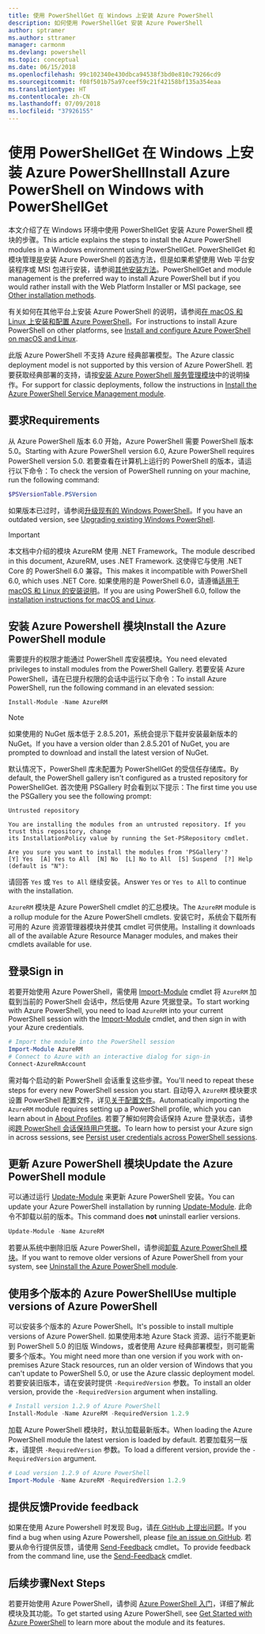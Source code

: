 ```yaml
---
title: 使用 PowerShellGet 在 Windows 上安装 Azure PowerShell
description: 如何使用 PowerShellGet 安装 Azure PowerShell
author: sptramer
ms.author: sttramer
manager: carmonm
ms.devlang: powershell
ms.topic: conceptual
ms.date: 06/15/2018
ms.openlocfilehash: 99c102340e430dbca94538f3bd0e810c79266cd9
ms.sourcegitcommit: f08f501b75a97ceef59c21f42158bf135a354eaa
ms.translationtype: HT
ms.contentlocale: zh-CN
ms.lasthandoff: 07/09/2018
ms.locfileid: "37926155"
---
```

# <a name="install-azure-powershell-on-windows-with-powershellget"></a><span data-ttu-id="8c47c-103">使用 PowerShellGet 在 Windows 上安装 Azure PowerShell</span><span class="sxs-lookup"><span data-stu-id="8c47c-103">Install Azure PowerShell on Windows with PowerShellGet</span></span>

<span data-ttu-id="8c47c-104">本文介绍了在 Windows 环境中使用 PowerShellGet 安装 Azure PowerShell 模块的步骤。</span><span class="sxs-lookup"><span data-stu-id="8c47c-104">This article explains the steps to install the Azure PowerShell modules in a Windows environment using PowerShellGet.</span></span> <span data-ttu-id="8c47c-105">PowerShellGet 和模块管理是安装 Azure PowerShell 的首选方法，但是如果希望使用 Web 平台安装程序或 MSI 包进行安装，请参阅[其他安装方法](other-install.md)。</span><span class="sxs-lookup"><span data-stu-id="8c47c-105">PowerShellGet and module management is the preferred way to install Azure PowerShell but if you would rather install with the Web Platform Installer or MSI package, see [Other installation methods](other-install.md).</span></span>

<span data-ttu-id="8c47c-106">有关如何在其他平台上安装 Azure PowerShell 的说明，请参阅[在 macOS 和 Linux 上安装和配置 Azure PowerShell](install-azurermps-maclinux.md)。</span><span class="sxs-lookup"><span data-stu-id="8c47c-106">For instructions to install Azure PowerShell on other platforms, see [Install and configure Azure PowerShell on macOS and Linux](install-azurermps-maclinux.md).</span></span>

<span data-ttu-id="8c47c-107">此版 Azure PowerShell 不支持 Azure 经典部署模型。</span><span class="sxs-lookup"><span data-stu-id="8c47c-107">The Azure classic deployment model is not supported by this version of Azure PowerShell.</span></span> <span data-ttu-id="8c47c-108">若要获取经典部署的支持，请按[安装 Azure PowerShell 服务管理模块](/powershell/azure/servicemanagement/install-azure-ps)中的说明操作。</span><span class="sxs-lookup"><span data-stu-id="8c47c-108">For support for classic deployments, follow the instructions in [Install the Azure PowerShell Service Management module](/powershell/azure/servicemanagement/install-azure-ps).</span></span>

## <a name="requirements"></a><span data-ttu-id="8c47c-109">要求</span><span class="sxs-lookup"><span data-stu-id="8c47c-109">Requirements</span></span>

<span data-ttu-id="8c47c-110">从 Azure PowerShell 版本 6.0 开始，Azure PowerShell 需要 PowerShell 版本 5.0。</span><span class="sxs-lookup"><span data-stu-id="8c47c-110">Starting with Azure PowerShell version 6.0, Azure PowerShell requires PowerShell version 5.0.</span></span> <span data-ttu-id="8c47c-111">若要查看在计算机上运行的 PowerShell 的版本，请运行以下命令：</span><span class="sxs-lookup"><span data-stu-id="8c47c-111">To check the version of PowerShell running on your machine, run the following command:</span></span>

```powershell
$PSVersionTable.PSVersion
```

<span data-ttu-id="8c47c-112">如果版本已过时，请参阅[升级现有的 Windows PowerShell](/powershell/scripting/setup/installing-windows-powershell?view=powershell-6#upgrading-existing-windows-powershell)。</span><span class="sxs-lookup"><span data-stu-id="8c47c-112">If you have an outdated version, see [Upgrading existing Windows PowerShell](/powershell/scripting/setup/installing-windows-powershell?view=powershell-6#upgrading-existing-windows-powershell).</span></span>

> [!IMPORTANT]
> <span data-ttu-id="8c47c-113">本文档中介绍的模块 AzureRM 使用 .NET Framework。</span><span class="sxs-lookup"><span data-stu-id="8c47c-113">The module described in this document, AzureRM, uses .NET Framework.</span></span> <span data-ttu-id="8c47c-114">这使得它与使用 .NET Core 的 PowerShell 6.0 兼容。</span><span class="sxs-lookup"><span data-stu-id="8c47c-114">This makes it incompatible with PowerShell 6.0, which uses .NET Core.</span></span> <span data-ttu-id="8c47c-115">如果使用的是 PowerShell 6.0，请遵循[适用于 macOS 和 Linux 的安装说明](install-azurermps-maclinux.md)。</span><span class="sxs-lookup"><span data-stu-id="8c47c-115">If you are using PowerShell 6.0, follow the [installation instructions for macOS and Linux](install-azurermps-maclinux.md).</span></span> 

## <a name="install-the-azure-powershell-module"></a><span data-ttu-id="8c47c-116">安装 Azure Powershell 模块</span><span class="sxs-lookup"><span data-stu-id="8c47c-116">Install the Azure PowerShell module</span></span>

<span data-ttu-id="8c47c-117">需要提升的权限才能通过 PowerShell 库安装模块。</span><span class="sxs-lookup"><span data-stu-id="8c47c-117">You need elevated privileges to install modules from the PowerShell Gallery.</span></span> <span data-ttu-id="8c47c-118">若要安装 Azure PowerShell，请在已提升权限的会话中运行以下命令：</span><span class="sxs-lookup"><span data-stu-id="8c47c-118">To install Azure PowerShell, run the following command in an elevated session:</span></span>

```powershell
Install-Module -Name AzureRM
```

> [!NOTE]
> <span data-ttu-id="8c47c-119">如果使用的 NuGet 版本低于 2.8.5.201，系统会提示下载并安装最新版本的 NuGet。</span><span class="sxs-lookup"><span data-stu-id="8c47c-119">If you have a version older than 2.8.5.201 of NuGet, you are prompted to download and install the latest version of NuGet.</span></span>

<span data-ttu-id="8c47c-120">默认情况下，PowerShell 库未配置为 PowerShellGet 的受信任存储库。</span><span class="sxs-lookup"><span data-stu-id="8c47c-120">By default, the PowerShell gallery isn't configured as a trusted repository for PowerShellGet.</span></span> <span data-ttu-id="8c47c-121">首次使用 PSGallery 时会看到以下提示：</span><span class="sxs-lookup"><span data-stu-id="8c47c-121">The first time you use the PSGallery you see the following prompt:</span></span>

```output
Untrusted repository

You are installing the modules from an untrusted repository. If you trust this repository, change
its InstallationPolicy value by running the Set-PSRepository cmdlet.

Are you sure you want to install the modules from 'PSGallery'?
[Y] Yes  [A] Yes to All  [N] No  [L] No to All  [S] Suspend  [?] Help (default is "N"):
```

<span data-ttu-id="8c47c-122">请回答 `Yes` 或 `Yes to All` 继续安装。</span><span class="sxs-lookup"><span data-stu-id="8c47c-122">Answer `Yes` or `Yes to All` to continue with the installation.</span></span>

<span data-ttu-id="8c47c-123">`AzureRM` 模块是 Azure PowerShell cmdlet 的汇总模块。</span><span class="sxs-lookup"><span data-stu-id="8c47c-123">The `AzureRM` module is a rollup module for the Azure PowerShell cmdlets.</span></span> <span data-ttu-id="8c47c-124">安装它时，系统会下载所有可用的 Azure 资源管理器模块并使其 cmdlet 可供使用。</span><span class="sxs-lookup"><span data-stu-id="8c47c-124">Installing it downloads all of the available Azure Resource Manager modules, and makes their cmdlets available for use.</span></span>

## <a name="sign-in"></a><span data-ttu-id="8c47c-125">登录</span><span class="sxs-lookup"><span data-stu-id="8c47c-125">Sign in</span></span>

<span data-ttu-id="8c47c-126">若要开始使用 Azure PowerShell，需使用 [Import-Module](/powershell/module/Microsoft.PowerShell.Core/Import-Module) cmdlet 将 `AzureRM` 加载到当前的 PowerShell 会话中，然后使用 Azure 凭据登录。</span><span class="sxs-lookup"><span data-stu-id="8c47c-126">To start working with Azure PowerShell, you need to load `AzureRM` into your current PowerShell session with the [Import-Module](/powershell/module/Microsoft.PowerShell.Core/Import-Module) cmdlet, and then sign in with your Azure credentials.</span></span>

```powershell
# Import the module into the PowerShell session
Import-Module AzureRM
# Connect to Azure with an interactive dialog for sign-in
Connect-AzureRmAccount
```

<span data-ttu-id="8c47c-127">需对每个启动的新 PowerShell 会话重复这些步骤。</span><span class="sxs-lookup"><span data-stu-id="8c47c-127">You'll need to repeat these steps for every new PowerShell session you start.</span></span> <span data-ttu-id="8c47c-128">自动导入 `AzureRM` 模块要求设置 PowerShell 配置文件，详见[关于配置文件](/powershell/module/microsoft.powershell.core/about/about_profiles)。</span><span class="sxs-lookup"><span data-stu-id="8c47c-128">Automatically importing the `AzureRM` module requires setting up a PowerShell profile, which you can learn about in [About Profiles](/powershell/module/microsoft.powershell.core/about/about_profiles).</span></span>
<span data-ttu-id="8c47c-129">若要了解如何跨会话保持 Azure 登录状态，请参阅[跨 PowerShell 会话保持用户凭据](context-persistence.md)。</span><span class="sxs-lookup"><span data-stu-id="8c47c-129">To learn how to persist your Azure sign in across sessions, see [Persist user credentials across PowerShell sessions](context-persistence.md).</span></span>

## <a name="update-the-azure-powershell-module"></a><span data-ttu-id="8c47c-130">更新 Azure PowerShell 模块</span><span class="sxs-lookup"><span data-stu-id="8c47c-130">Update the Azure PowerShell module</span></span>

<span data-ttu-id="8c47c-131">可以通过运行 [Update-Module](/powershell/module/powershellget/update-module) 来更新 Azure PowerShell 安装。</span><span class="sxs-lookup"><span data-stu-id="8c47c-131">You can update your Azure PowerShell installation by running [Update-Module](/powershell/module/powershellget/update-module).</span></span> <span data-ttu-id="8c47c-132">此命令不卸载以前的版本。</span><span class="sxs-lookup"><span data-stu-id="8c47c-132">This command does __not__ uninstall earlier versions.</span></span>

```powershell
Update-Module -Name AzureRM
```

<span data-ttu-id="8c47c-133">若要从系统中删除旧版 Azure PowerShell，请参阅[卸载 Azure PowerShell 模块](uninstall-azurerm-ps.md)。</span><span class="sxs-lookup"><span data-stu-id="8c47c-133">If you want to remove older versions of Azure PowerShell from your system, see [Uninstall the Azure PowerShell module](uninstall-azurerm-ps.md).</span></span>

## <a name="use-multiple-versions-of-azure-powershell"></a><span data-ttu-id="8c47c-134">使用多个版本的 Azure PowerShell</span><span class="sxs-lookup"><span data-stu-id="8c47c-134">Use multiple versions of Azure PowerShell</span></span>

<span data-ttu-id="8c47c-135">可以安装多个版本的 Azure PowerShell。</span><span class="sxs-lookup"><span data-stu-id="8c47c-135">It's possible to install multiple versions of Azure PowerShell.</span></span> <span data-ttu-id="8c47c-136">如果使用本地 Azure Stack 资源、运行不能更新到 PowerShell 5.0 的旧版 Windows，或者使用 Azure 经典部署模型，则可能需要多个版本。</span><span class="sxs-lookup"><span data-stu-id="8c47c-136">You might need more than one version if you work with on-premises Azure Stack resources, run an older version of Windows that you can't update to PowerShell 5.0, or use the Azure classic deployment model.</span></span> <span data-ttu-id="8c47c-137">若要安装旧版本，请在安装时提供 `-RequiredVersion` 参数。</span><span class="sxs-lookup"><span data-stu-id="8c47c-137">To install an older version, provide the `-RequiredVersion` argument when installing.</span></span>

```powershell
# Install version 1.2.9 of Azure PowerShell
Install-Module -Name AzureRM -RequiredVersion 1.2.9
```

<span data-ttu-id="8c47c-138">加载 Azure PowerShell 模块时，默认加载最新版本。</span><span class="sxs-lookup"><span data-stu-id="8c47c-138">When loading the Azure PowerShell module the latest version is loaded by default.</span></span> <span data-ttu-id="8c47c-139">若要加载另一版本，请提供 `-RequiredVersion` 参数。</span><span class="sxs-lookup"><span data-stu-id="8c47c-139">To load a different version, provide the `-RequiredVersion` argument.</span></span>

```powershell
# Load version 1.2.9 of Azure PowerShell
Import-Module -Name AzureRM -RequiredVersion 1.2.9
```

## <a name="provide-feedback"></a><span data-ttu-id="8c47c-140">提供反馈</span><span class="sxs-lookup"><span data-stu-id="8c47c-140">Provide feedback</span></span>

<span data-ttu-id="8c47c-141">如果在使用 Azure Powershell 时发现 Bug，请[在 GitHub 上提出问题](https://github.com/Azure/azure-powershell/issues)。</span><span class="sxs-lookup"><span data-stu-id="8c47c-141">If you find a bug when using Azure Powershell, please [file an issue on GitHub](https://github.com/Azure/azure-powershell/issues).</span></span>
<span data-ttu-id="8c47c-142">若要从命令行提供反馈，请使用 [Send-Feedback](/powershell/module/azurerm.profile/send-feedback) cmdlet。</span><span class="sxs-lookup"><span data-stu-id="8c47c-142">To provide feedback from the command line, use the [Send-Feedback](/powershell/module/azurerm.profile/send-feedback) cmdlet.</span></span>

## <a name="next-steps"></a><span data-ttu-id="8c47c-143">后续步骤</span><span class="sxs-lookup"><span data-stu-id="8c47c-143">Next Steps</span></span>

<span data-ttu-id="8c47c-144">若要开始使用 Azure PowerShell，请参阅 [Azure PowerShell 入门](get-started-azureps.md)，详细了解此模块及其功能。</span><span class="sxs-lookup"><span data-stu-id="8c47c-144">To get started using Azure PowerShell, see [Get Started with Azure PowerShell](get-started-azureps.md) to learn more about the module and its features.</span></span>